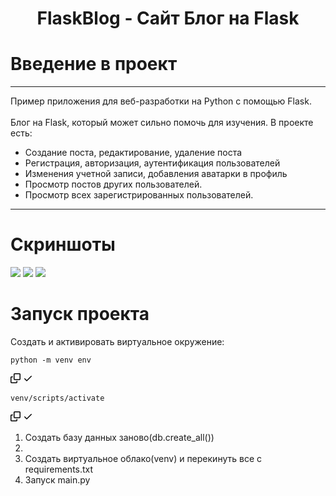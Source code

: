 <h1 align="center">FlaskBlog - Сайт Блог на Flask</h1>
<h1>Введение в проект</h2>
<hr>
<p>Пример приложения для веб-разработки на Python с помощью Flask. <br><br>
Блог на Flask, который может сильно помочь для изучения. В проекте есть: <br>
  <ul dir="auto">
<li>Создание поста, редактирование, удаление поста</li>
<li>Регистрация, авторизация, аутентификация пользователей</li>
<li>Изменения учетной записи, добавления аватарки в профиль</li>
<li>Просмотр постов других пользователей.</li>
<li>Просмотр всех зарегистрированных пользователей.</li>
</ul>
</p>

<hr>

<h1>Скриншоты</h3>
<img src="https://user-images.githubusercontent.com/107222527/188509474-c44a7e98-c51f-45b1-bb62-f41faaa7eae3.png" width=''>
<img src="https://user-images.githubusercontent.com/107222527/188509476-94510abb-4cd4-4cf3-8f3c-7f380c438b81.png" width=''>
<img src="https://user-images.githubusercontent.com/107222527/190019686-7a313f3d-a4cf-4303-b983-c2760a3db8b2.png" width=''>


</div>

<h1>Запуск проекта</h1>

<p>Cоздать и активировать виртуальное окружение:</p>
<div class="snippet-clipboard-content notranslate position-relative overflow-auto"><pre class="notranslate"><code>python -m venv env
</code></pre><div class="zeroclipboard-container position-absolute right-0 top-0">
    <clipboard-copy aria-label="Copy" class="ClipboardButton btn js-clipboard-copy m-2 p-0 tooltipped-no-delay" data-copy-feedback="Copied!" data-tooltip-direction="w" value="python -m venv env" tabindex="0" role="button">
      <svg aria-hidden="true" height="16" viewBox="0 0 16 16" version="1.1" width="16" data-view-component="true" class="octicon octicon-copy js-clipboard-copy-icon m-2">
    <path fill-rule="evenodd" d="M0 6.75C0 5.784.784 5 1.75 5h1.5a.75.75 0 010 1.5h-1.5a.25.25 0 00-.25.25v7.5c0 .138.112.25.25.25h7.5a.25.25 0 00.25-.25v-1.5a.75.75 0 011.5 0v1.5A1.75 1.75 0 019.25 16h-7.5A1.75 1.75 0 010 14.25v-7.5z"></path><path fill-rule="evenodd" d="M5 1.75C5 .784 5.784 0 6.75 0h7.5C15.216 0 16 .784 16 1.75v7.5A1.75 1.75 0 0114.25 11h-7.5A1.75 1.75 0 015 9.25v-7.5zm1.75-.25a.25.25 0 00-.25.25v7.5c0 .138.112.25.25.25h7.5a.25.25 0 00.25-.25v-7.5a.25.25 0 00-.25-.25h-7.5z"></path>
</svg>
      <svg aria-hidden="true" height="16" viewBox="0 0 16 16" version="1.1" width="16" data-view-component="true" class="octicon octicon-check js-clipboard-check-icon color-fg-success d-none m-2">
    <path fill-rule="evenodd" d="M13.78 4.22a.75.75 0 010 1.06l-7.25 7.25a.75.75 0 01-1.06 0L2.22 9.28a.75.75 0 011.06-1.06L6 10.94l6.72-6.72a.75.75 0 011.06 0z"></path>
</svg>
    </clipboard-copy>
  </div></div>
<div class="snippet-clipboard-content notranslate position-relative overflow-auto"><pre class="notranslate"><code>venv/scripts/activate
</code></pre><div class="zeroclipboard-container position-absolute right-0 top-0">
    <clipboard-copy aria-label="Copy" class="ClipboardButton btn js-clipboard-copy m-2 p-0 tooltipped-no-delay" data-copy-feedback="Copied!" data-tooltip-direction="w" value="venv/scripts/activate" tabindex="0" role="button">
      <svg aria-hidden="true" height="16" viewBox="0 0 16 16" version="1.1" width="16" data-view-component="true" class="octicon octicon-copy js-clipboard-copy-icon m-2">
    <path fill-rule="evenodd" d="M0 6.75C0 5.784.784 5 1.75 5h1.5a.75.75 0 010 1.5h-1.5a.25.25 0 00-.25.25v7.5c0 .138.112.25.25.25h7.5a.25.25 0 00.25-.25v-1.5a.75.75 0 011.5 0v1.5A1.75 1.75 0 019.25 16h-7.5A1.75 1.75 0 010 14.25v-7.5z"></path><path fill-rule="evenodd" d="M5 1.75C5 .784 5.784 0 6.75 0h7.5C15.216 0 16 .784 16 1.75v7.5A1.75 1.75 0 0114.25 11h-7.5A1.75 1.75 0 015 9.25v-7.5zm1.75-.25a.25.25 0 00-.25.25v7.5c0 .138.112.25.25.25h7.5a.25.25 0 00.25-.25v-7.5a.25.25 0 00-.25-.25h-7.5z"></path>
</svg>
      <svg aria-hidden="true" height="16" viewBox="0 0 16 16" version="1.1" width="16" data-view-component="true" class="octicon octicon-check js-clipboard-check-icon color-fg-success d-none m-2">
    <path fill-rule="evenodd" d="M13.78 4.22a.75.75 0 010 1.06l-7.25 7.25a.75.75 0 01-1.06 0L2.22 9.28a.75.75 0 011.06-1.06L6 10.94l6.72-6.72a.75.75 0 011.06 0z"></path>
</svg>
    </clipboard-copy>
  </div></div>
  
  
1. Создать базу данных заново(db.create_all())
2. 
3. Создать виртуальное облако(venv) и перекинуть все с requirements.txt 
4. Запуск main.py
